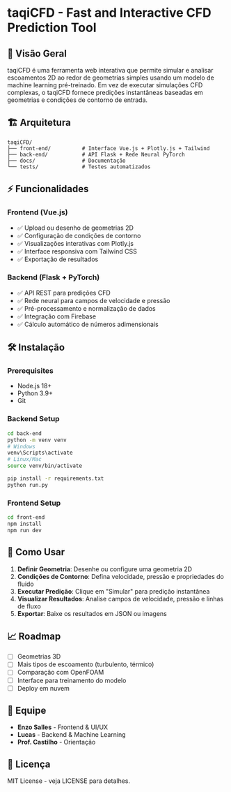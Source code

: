 # taqiCFD - Fast and Interactive CFD Prediction Tool

## 🚀 Visão Geral

taqiCFD é uma ferramenta web interativa que permite simular e analisar escoamentos 2D ao redor de geometrias simples usando um modelo de machine learning pré-treinado. Em vez de executar simulações CFD complexas, o taqiCFD fornece predições instantâneas baseadas em geometrias e condições de contorno de entrada.

## 🏗️ Arquitetura

```
taqiCFD/
├── front-end/          # Interface Vue.js + Plotly.js + Tailwind
├── back-end/           # API Flask + Rede Neural PyTorch  
├── docs/               # Documentação
└── tests/              # Testes automatizados
```

## ⚡ Funcionalidades

### Frontend (Vue.js)
- ✅ Upload ou desenho de geometrias 2D
- ✅ Configuração de condições de contorno
- ✅ Visualizações interativas com Plotly.js
- ✅ Interface responsiva com Tailwind CSS
- ✅ Exportação de resultados

### Backend (Flask + PyTorch)
- ✅ API REST para predições CFD
- ✅ Rede neural para campos de velocidade e pressão
- ✅ Pré-processamento e normalização de dados
- ✅ Integração com Firebase
- ✅ Cálculo automático de números adimensionais

## 🛠️ Instalação

### Prerequisites
- Node.js 18+
- Python 3.9+
- Git

### Backend Setup
```bash
cd back-end
python -m venv venv
# Windows
venv\Scripts\activate
# Linux/Mac  
source venv/bin/activate

pip install -r requirements.txt
python run.py
```

### Frontend Setup
```bash
cd front-end
npm install
npm run dev
```

## 🔬 Como Usar

1. **Definir Geometria**: Desenhe ou configure uma geometria 2D
2. **Condições de Contorno**: Defina velocidade, pressão e propriedades do fluido
3. **Executar Predição**: Clique em "Simular" para predição instantânea
4. **Visualizar Resultados**: Analise campos de velocidade, pressão e linhas de fluxo
5. **Exportar**: Baixe os resultados em JSON ou imagens

## 📈 Roadmap

- [ ] Geometrias 3D
- [ ] Mais tipos de escoamento (turbulento, térmico)
- [ ] Comparação com OpenFOAM
- [ ] Interface para treinamento do modelo
- [ ] Deploy em nuvem

## 👥 Equipe

- **Enzo Salles** - Frontend & UI/UX
- **Lucas** - Backend & Machine Learning
- **Prof. Castilho** - Orientação

## 📄 Licença

MIT License - veja LICENSE para detalhes.